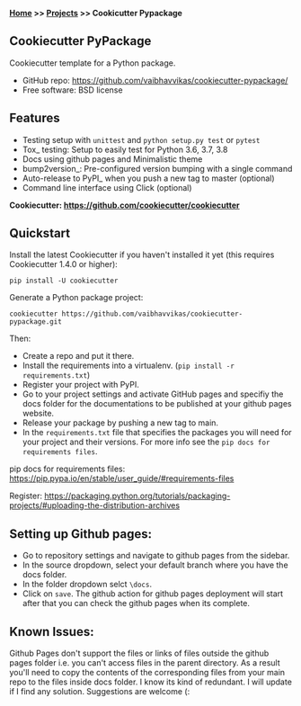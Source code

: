 **[Home](https://vaibhavvikas.github.io/) >> [Projects](https://vaibhavvikas.github.io/projects.html) >> Cookicutter Pypackage**

## Cookiecutter PyPackage

Cookiecutter template for a Python package.

* GitHub repo: https://github.com/vaibhavvikas/cookiecutter-pypackage/
* Free software: BSD license

## Features

* Testing setup with ``unittest`` and ``python setup.py test`` or ``pytest``
* Tox_ testing: Setup to easily test for Python 3.6, 3.7, 3.8
* Docs using github pages and Minimalistic theme
* bump2version_: Pre-configured version bumping with a single command
* Auto-release to PyPI_ when you push a new tag to master (optional)
* Command line interface using Click (optional)

**Cookiecutter: https://github.com/cookiecutter/cookiecutter**

## Quickstart

Install the latest Cookiecutter if you haven't installed it yet (this requires
Cookiecutter 1.4.0 or higher):

    pip install -U cookiecutter

Generate a Python package project:

    cookiecutter https://github.com/vaibhavvikas/cookiecutter-pypackage.git

Then:

* Create a repo and put it there.
* Install the requirements into a virtualenv. (``pip install -r requirements.txt``)
* Register your project with PyPI.
* Go to your project settings and activate GitHub pages and specifiy the docs folder for the documentations to be published at your github pages website.
* Release your package by pushing a new tag to main.
* In the ``requirements.txt`` file that specifies the packages you will need for
  your project and their versions. For more info see the `pip docs for requirements files`.

pip docs for requirements files: https://pip.pypa.io/en/stable/user_guide/#requirements-files

Register: https://packaging.python.org/tutorials/packaging-projects/#uploading-the-distribution-archives


## Setting up Github pages:

* Go to repository settings and navigate to github pages from the sidebar.
* In the source dropdown, select your default branch where you have the docs folder.
* In the folder dropdown selct `\docs`.
* Click on `save`. The github action for github pages deployment will start after that you can check the github pages when its complete.

## Known Issues:

Github Pages don't support the files or links of files outside the github pages folder i.e. you can't access files in the parent directory. As a result you'll need to copy the contents of the corresponding files from your main repo to the files inside docs folder. I know its kind of redundant. I will update if I find any solution. Suggestions are welcome (:
